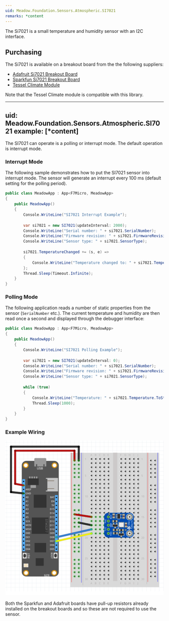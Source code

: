 ```yaml
---
uid: Meadow.Foundation.Sensors.Atmospheric.SI7021
remarks: *content
---
```


The Si7021 is a small temperature and humidity sensor with an I2C interface.

## Purchasing

The Si7021 is available on a breakout board from the the following suppliers:

* [Adafruit Si7021 Breakout Board](https://www.adafruit.com/product/3251)
* [Sparkfun Si7021 Breakout Board](https://www.sparkfun.com/products/13763)
* [Tessel Climate Module](https://www.seeedstudio.com/Tessel-Climate-Module-p-2225.html)

Note that the Tessel Climate module is compatible with this library.

---
uid: Meadow.Foundation.Sensors.Atmospheric.SI7021
example: [*content]
---

The SI7021 can operate is a polling or interrupt mode.  The default operation is interrupt mode.

### Interrupt Mode

The following sample demonstrates how to put the SI7021 sensor into interrupt mode.  The sensor will generate an interrupt every 100 ms (default setting for the polling period).

```csharp
public class MeadowApp : App<F7Micro, MeadowApp>
{
    public MeadowApp()
    {
        Console.WriteLine("SI7021 Interrupt Example");

        var si7021 = new SI7021(updateInterval: 2000);
        Console.WriteLine("Serial number: " + si7021.SerialNumber);
        Console.WriteLine("Firmware revision: " + si7021.FirmwareRevision);
        Console.WriteLine("Sensor type: " + si7021.SensorType);

        si7021.TemperatureChanged += (s, e) =>
        {
            Console.WriteLine("Temperature changed to: " + si7021.Temperature.ToString("f2"));
        };
        Thread.Sleep(Timeout.Infinite);
    }
}
```

### Polling Mode

The following application reads a number of static properties from the sensor (`SerialNumber` etc.).  The current temperature and humidity are then read once a second and displayed through the debugger interface:

```csharp
public class MeadowApp : App<F7Micro, MeadowApp>
{
    public MeadowApp()
    {
        Console.WriteLine("SI7021 Polling Example");
        
        var si7021 = new SI7021(updateInterval: 0);
        Console.WriteLine("Serial number: " + si7021.SerialNumber);
        Console.WriteLine("Firmware revision: " + si7021.FirmwareRevision);
        Console.WriteLine("Sensor type: " + si7021.SensorType);

        while (true)
        {
            Console.WriteLine("Temperature: " + si7021.Temperature.ToString("f2"));
            Thread.Sleep(1000);
        }
    }
}
```

### Example Wiring

![](../../API_Assets/Meadow.Foundation.Sensors.Atmospheric.SI7021/SI7021.svg)

Both the Sparkfun and Adafruit boards have pull-up resistors already installed on the breakout boards and so these are not required to use the sensor.